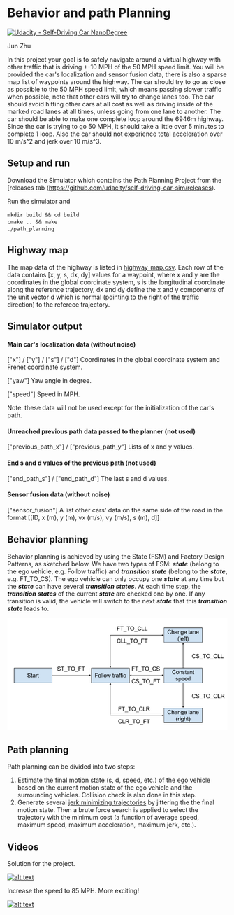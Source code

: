 # Behavior and path Planning
[![Udacity - Self-Driving Car NanoDegree](https://s3.amazonaws.com/udacity-sdc/github/shield-carnd.svg)](http://www.udacity.com/drive)
   
Jun Zhu

In this project your goal is to safely navigate around a virtual highway with other traffic that is driving +-10 MPH of the 50 MPH speed limit. You will be provided the car's localization and sensor fusion data, there is also a sparse map list of waypoints around the highway. The car should try to go as close as possible to the 50 MPH speed limit, which means passing slower traffic when possible, note that other cars will try to change lanes too. The car should avoid hitting other cars at all cost as well as driving inside of the marked road lanes at all times, unless going from one lane to another. The car should be able to make one complete loop around the 6946m highway. Since the car is trying to go 50 MPH, it should take a little over 5 minutes to complete 1 loop. Also the car should not experience total acceleration over 10 m/s^2  and jerk over 10 m/s^3.

## Setup and run

Download the Simulator which contains the Path Planning Project from the [releases tab (https://github.com/udacity/self-driving-car-sim/releases).

Run the simulator and 

```
mkdir build && cd build
cmake .. && make
./path_planning
```



## Highway map
The map data of the highway is listed in [highway_map.csv](data/highway_map.csv). Each row of the data contains  [x, y, s, dx, dy] values for a waypoint, where x and y are the coordinates in the global coordinate system, s is the longitudinal coordinate along the reference trajectory, dx and dy define the x and y components of the unit vector d which is normal (pointing to the right of the traffic direction) to the referece trajectory.

## Simulator output

#### Main car's localization data (without noise)

["x"] / ["y"] / ["s"] / ["d"] Coordinates in the global coordinate system and Frenet coordinate system.

["yaw"] Yaw angle in degree.

["speed"] Speed in MPH.

Note: these data will not be used except for the initialization of the car's path.

#### Unreached previous path data passed to the planner (not used)

["previous_path_x"] / ["previous_path_y"] Lists of x and y values.

#### End s and d values of  the previous path (not used) 

["end_path_s"] / ["end_path_d"] The last s and d values.

#### Sensor fusion data  (without noise)

["sensor_fusion"] A list other cars' data on the same side of the road in the format [[ID, x (m), y (m), vx (m/s), vy (m/s), s (m), d]]

## Behavior planning

Behavior planning is achieved by using the State (FSM) and Factory Design Patterns, as sketched below. We have two types of FSM: ***state*** (belong to the ego vehicle, e.g. Follow traffic) and ***transition state*** (belong to the ***state***, e.g. FT_TO_CS). The ego vehicle can only occupy one ***state*** at any time but the ***state*** can have several ***transition states***. At each time step, the ***transition states*** of the current ***state*** are checked one by one. If any transition is valid, the vehicle will switch to the next ***state*** that this ***transition state*** leads to.

![alt text](misc/FSM.png)

## Path planning

Path planning can be divided into two steps: 
1. Estimate the final motion state (s, d, speed, etc.) of the ego vehicle based on the current motion state of the ego vehicle and the surrounding vehicles. Collision check is also done in this step.
2. Generate several [jerk minimizing trajectories](http://ieeexplore.ieee.org/document/5509799/) by jittering the the final motion state. Then a brute force search is applied to select the trajectory with the minimum cost (a function of average speed, maximum speed, maximum acceleration, maximum jerk, etc.).

## Videos

Solution for the project.

[![alt text](http://img.youtube.com/vi/lbwL3iqhXzE/0.jpg)](https://youtu.be/lbwL3iqhXzE)

Increase the speed to 85 MPH. More exciting!

[![alt text](http://img.youtube.com/vi/7MIDTK7BHy4/0.jpg)](https://youtu.be/7MIDTK7BHy4)





